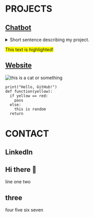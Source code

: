 # PROJECTS
## [Chatbot](google.com)
<details>
  <summary>Short sentence describing my project.</summary>

![Highlight Badge](https://img.shields.io/badge/Note-Important-yellow)

![Highlight]()

🥉🟡
- [x] this is an item
- [ ] this is another item
- [ ] this is a third item






</details>

<span style="background-color: #FFFF00">This text is highlighted!</span>


## [Website](google.com)

![this is a cat or something](https://www.nps.gov/romo/learn/nature/images/Marmot_Fat_250x400.jpg)

```
print("Hello, GitHub!")
def function(yellow):
  if yellow == red:
    pass
  else:
    this is random
  return

```

# CONTACT
## LinkedIn








## Hi there 👋

line one
two
## three
four
five
six
seven
<!--
**cunninghamzachery/cunninghamzachery** is a ✨ _special_ ✨ repository because its `README.md` (this file) appears on your GitHub profile.

Here are some ideas to get you started:

- 🔭 I’m currently working on ...
- 🌱 I’m currently learning ...
- 👯 I’m looking to collaborate on ...
- 🤔 I’m looking for help with ...
- 💬 Ask me about ...
- 📫 How to reach me: ...
- 😄 Pronouns: ...
- ⚡ Fun fact: ...
-->
